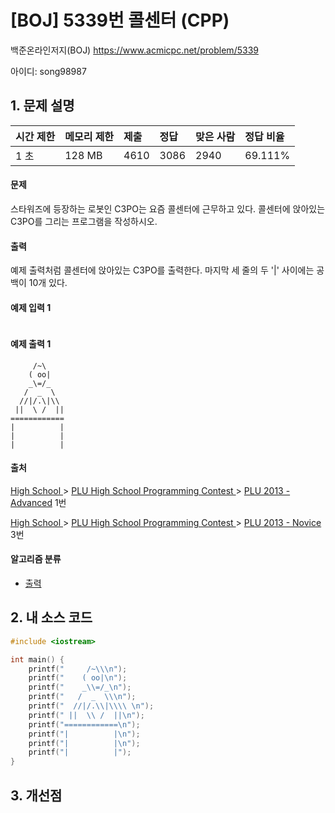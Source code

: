 # [BOJ] 5339번 콜센터 (CPP)

백준온라인저지(BOJ) https://www.acmicpc.net/problem/5339

아이디: song98987



## 1. 문제 설명

| 시간 제한 | 메모리 제한 | 제출 | 정답 | 맞은 사람 | 정답 비율 |
| :-------- | :---------- | :--- | :--- | :-------- | :-------- |
| 1 초      | 128 MB      | 4610 | 3086 | 2940      | 69.111%   |

#### 문제

스타워즈에 등장하는 로봇인 C3PO는 요즘 콜센터에 근무하고 있다. 콜센터에 앉아있는 C3PO를 그리는 프로그램을 작성하시오.



#### 출력

예제 출력처럼 콜센터에 앉아있는 C3PO를 출력한다. 마지막 세 줄의 두 '|' 사이에는 공백이 10개 있다.



#### 예제 입력 1

```

```

#### 예제 출력 1

```
     /~\
    ( oo|
    _\=/_
   /  _  \
  //|/.\|\\ 
 ||  \ /  ||
============
|          |
|          |
|          |
```



#### 출처

[High School ](https://www.acmicpc.net/category/97)> [PLU High School Programming Contest ](https://www.acmicpc.net/category/96)> [PLU 2013 - Advanced](https://www.acmicpc.net/category/detail/463) 1번

[High School ](https://www.acmicpc.net/category/97)> [PLU High School Programming Contest ](https://www.acmicpc.net/category/96)> [PLU 2013 - Novice](https://www.acmicpc.net/category/detail/464) 3번

#### 알고리즘 분류

- [출력](https://www.acmicpc.net/problem/tag/출력)



## 2. 내 소스 코드

```C++
#include <iostream>

int main() {
	printf("     /~\\\n");
	printf("    ( oo|\n");
	printf("    _\\=/_\n");
	printf("   /  _  \\\n");
	printf("  //|/.\\|\\\\ \n");
	printf(" ||  \\ /  ||\n");
	printf("============\n");
	printf("|          |\n");
	printf("|          |\n");
	printf("|          |");
}
```



## 3. 개선점

